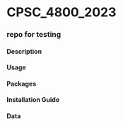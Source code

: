 # CPSC_4800_2023

### repo for testing 

#### Description

#### Usage

#### Packages

#### Installation Guide

#### Data
